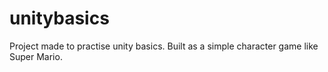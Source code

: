 # unitybasics
Project made to practise unity basics. Built as a simple character game like Super Mario.
